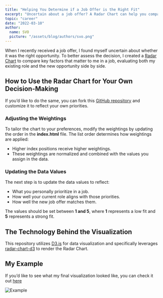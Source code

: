 ```yaml
---
title: "Helping You Determine if a Job Offer is the Right Fit"
excerpt: "Uncertain about a job offer? A Radar Chart can help you compare key factors between your current role and the new opportunity. By assigning weightings and scores, you can visualize which job aligns better with your priorities."
topic: "career"
date: "2022-03-10"
author:
  name: SVO
  picture: "/assets/blog/authors/svo.png"
---
```


When I recently received a job offer, I found myself uncertain about whether it was the right opportunity. To better assess the decision, I created a [Radar Chart](https://en.wikipedia.org/wiki/Radar_chart) to compare key factors that matter to me in a job, evaluating both my existing role and the new opportunity side by side.

## How to Use the Radar Chart for Your Own Decision-Making

If you’d like to do the same, you can fork this [GitHub repository](https://github.com/svo/accept-new-job-guidance) and customize it to reflect your own priorities.

### Adjusting the Weightings

To tailor the chart to your preferences, modify the weightings by updating the order in the **index.html** file. The list order determines how weightings are applied:

- Higher index positions receive higher weightings.
- These weightings are normalized and combined with the values you assign in the data.

### Updating the Data Values

The next step is to update the data values to reflect:

- What you personally prioritize in a job.
- How well your current role aligns with those priorities.
- How well the new job offer matches them.

The values should be set between **1 and 5**, where **1** represents a low fit and **5** represents a strong fit.

## The Technology Behind the Visualization

This repository utilizes [D3.js](https://d3js.org/) for data visualization and specifically leverages [radar-chart-d3](https://github.com/tpreusse/radar-chart-d3/) to render the Radar Chart.

## My Example

If you’d like to see what my final visualization looked like, you can check it out [here](https://raw.githack.com/svo/accept-new-job-guidance/main/index.html)

![Example](/assets/blog/job-on-offer-is-the-right-one/example.png "Example")
